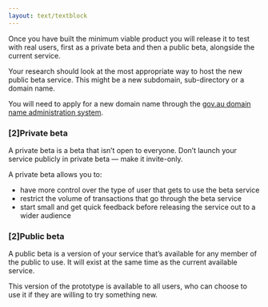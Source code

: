 ```yaml
---
layout: text/textblock
---
```


Once you have built the minimum viable product you will release it to test with real users, first as a private beta and then a public beta, alongside the current service.

Your research should look at the most appropriate way to host the new public beta service. This might be a new subdomain, sub-directory or a domain name.

You will need to apply for a new domain name through the [gov.au domain name administration system](https://www.domainname.gov.au/).

### [2]Private beta

A private beta is a beta that isn’t open to everyone. Don’t launch your service publicly in private beta — make it invite-only.

A private beta allows you to:
- have more control over the type of user that gets to use the beta service
- restrict the volume of transactions that go through the beta service
- start small and get quick feedback before releasing the service out to a wider audience

### [2]Public beta

A public beta is a version of your service that’s available for any member of the public to use. It will exist at the same time as the current available service.

This version of the prototype is available to all users, who can choose to use it if they are willing to try something new.
